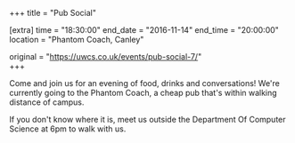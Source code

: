 +++
title = "Pub Social"

[extra]
time = "18:30:00"
end_date = "2016-11-14"
end_time = "20:00:00"
location = "Phantom Coach, Canley"

original = "https://uwcs.co.uk/events/pub-social-7/"    
+++

Come and join us for an evening of food, drinks and conversations\! We're currently going to the Phantom Coach, a cheap pub that's within walking distance of campus.

If you don't know where it is, meet us outside the Department Of Computer Science at 6pm to walk with us.

